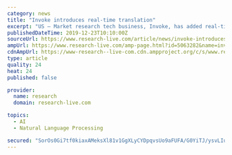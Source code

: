 ```yaml
---
category: news
title: "Invoke introduces real-time translation"
excerpt: "US – Market research tech business, Invoke, has added real-time translations to its qualitative/quantitative technology platform. Invoke uses natural language processing and machine learning to offer translations in real time, helping brands to run sessions in many countries and monitor the consumer feedback, in their own language."
publishedDateTime: 2019-12-23T10:10:00Z
sourceUrl: https://www.research-live.com/article/news/invoke-introduces-realtime-translation/id/5063282
ampUrl: https://www.research-live.com/amp-page.html?id=5063282&name=invoke-introduces-realtime-translation
cdnAmpUrl: https://www-research--live-com.cdn.ampproject.org/c/s/www.research-live.com/amp-page.html?id=5063282&name=invoke-introduces-realtime-translation
type: article
quality: 24
heat: 24
published: false

provider:
  name: research
  domain: research-live.com

topics:
  - AI
  - Natural Language Processing

secured: "SorOs0Gi7tf0kiaxAMeksXl81v1GgXLyCYDpqvsUo9aFUFA/G0YiTJ/ysvLIuDrvIEAmyIjFYcn+biqTJjuKEirWH6VeZotZgwyCsuL6fvxJ+MrvH9bjjOa+ZiLkzj/+iVP/OJncAYEy+8Q969KRJ5ICwhvbJuocI6H6sJub0C50zLwLHBksJPlu1yxO1sDSMcD3Pj/SuBZ7twjWYq2dqcX9ygDR6uCMySqp+zIww6WZPWxug92S7zJ3kgSxE2L9AkgerD0rQK1/vZdFBdzPkg==;Z0rGr4p7EbOzfAkWa617rg=="
---
```


